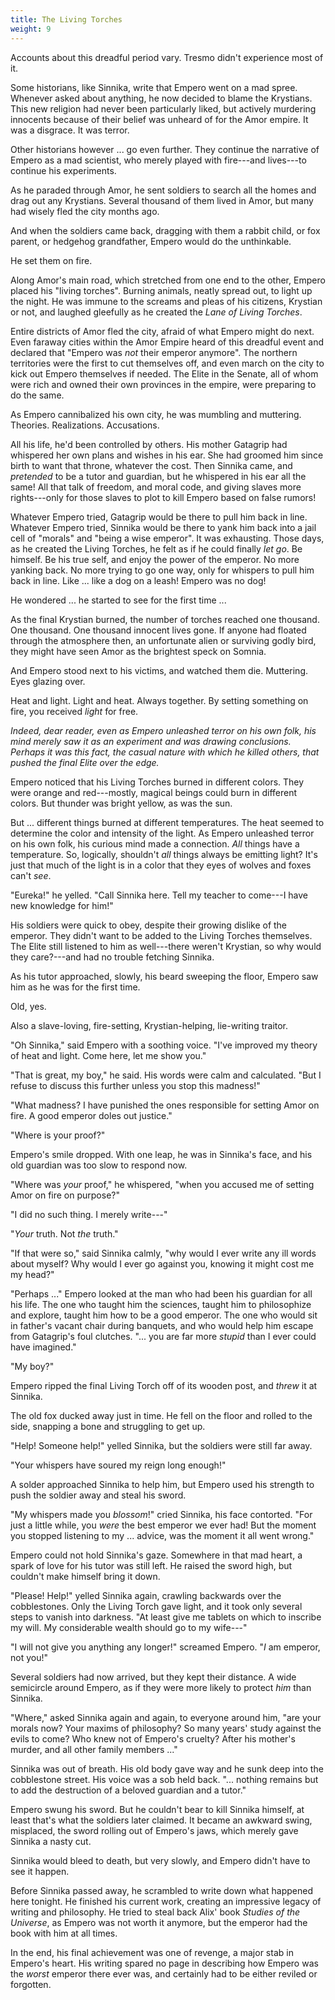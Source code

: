```yaml
---
title: The Living Torches
weight: 9
---
```

Accounts about this dreadful period vary. Tresmo didn't experience most of it. 

Some historians, like Sinnika, write that Empero went on a mad spree. Whenever asked about anything, he now decided to blame the Krystians. This new religion had never been particularly liked, but actively murdering innocents because of their belief was unheard of for the Amor empire. It was a disgrace. It was terror.

Other historians however ... go even further. They continue the narrative of Empero as a mad scientist, who merely played with fire---and lives---to continue his experiments.

As he paraded through Amor, he sent soldiers to search all the homes and drag out any Krystians. Several thousand of them lived in Amor, but many had wisely fled the city months ago.

And when the soldiers came back, dragging with them a rabbit child, or fox parent, or hedgehog grandfather, Empero would do the unthinkable.

He set them on fire.

Along Amor's main road, which stretched from one end to the other, Empero placed his "living torches". Burning animals, neatly spread out, to light up the night. He was immune to the screams and pleas of his citizens, Krystian or not, and laughed gleefully as he created the _Lane of Living Torches_.

Entire districts of Amor fled the city, afraid of what Empero might do next. Even faraway cities within the Amor Empire heard of this dreadful event and declared that "Empero was _not_ their emperor anymore". The northern territories were the first to cut themselves off, and even march on the city to kick out Empero themselves if needed. The Elite in the Senate, all of whom were rich and owned their own provinces in the empire, were preparing to do the same.

As Empero cannibalized his own city, he was mumbling and muttering. Theories. Realizations. Accusations.

All his life, he'd been controlled by others. His mother Gatagrip had whispered her own plans and wishes in his ear. She had groomed him since birth to want that throne, whatever the cost. Then Sinnika came, and _pretended_ to be a tutor and guardian, but he whispered in his ear all the same! All that talk of freedom, and moral code, and giving slaves more rights---only for those slaves to plot to kill Empero based on false rumors!

Whatever Empero tried, Gatagrip would be there to pull him back in line. Whatever Empero tried, Sinnika would be there to yank him back into a jail cell of "morals" and "being a wise emperor". It was exhausting. Those days, as he created the Living Torches, he felt as if he could finally _let go_. Be himself. Be his true self, and enjoy the power of the emperor. No more yanking back. No more trying to go one way, only for whispers to pull him back in line. Like ... like a dog on a leash! Empero was no dog!

He wondered ... he started to see for the first time ...

As the final Krystian burned, the number of torches reached one thousand. One thousand. One thousand innocent lives gone. If anyone had floated through the atmosphere then, an unfortunate alien or surviving godly bird, they might have seen Amor as the brightest speck on Somnia.

And Empero stood next to his victims, and watched them die. Muttering. Eyes glazing over.

Heat and light. Light and heat. Always together. By setting something on fire, you received _light_ for free.

_Indeed, dear reader, even as Empero unleashed terror on his own folk, his mind merely saw it as an experiment and was drawing conclusions. Perhaps it was this fact, the casual nature with which he killed others, that pushed the final Elite over the edge._

Empero noticed that his Living Torches burned in different colors. They were orange and red---mostly, magical beings could burn in different colors. But thunder was bright yellow, as was the sun.

But ... different things burned at different temperatures. The heat seemed to determine the color and intensity of the light. As Empero unleashed terror on his own folk, his curious mind made a connection. _All_ things have a temperature. So, logically, shouldn't _all_ things always be emitting light? It's just that much of the light is in a color that they eyes of wolves and foxes can't _see_.

"Eureka!" he yelled. "Call Sinnika here. Tell my teacher to come---I have new knowledge for him!"

His soldiers were quick to obey, despite their growing dislike of the emperor. They didn't want to be added to the Living Torches themselves. The Elite still listened to him as well---there weren't Krystian, so why would they care?---and had no trouble fetching Sinnika.

As his tutor approached, slowly, his beard sweeping the floor, Empero saw him as he was for the first time.

Old, yes. 

Also a slave-loving, fire-setting, Krystian-helping, lie-writing traitor.

"Oh Sinnika," said Empero with a soothing voice. "I've improved my theory of heat and light. Come here, let me show you."

"That is great, my boy," he said. His words were calm and calculated. "But I refuse to discuss this further unless you stop this madness!"

"What madness? I have punished the ones responsible for setting Amor on fire. A good emperor doles out justice."

"Where is your proof?"

Empero's smile dropped. With one leap, he was in Sinnika's face, and his old guardian was too slow to respond now.

"Where was _your_ proof," he whispered, "when you accused me of setting Amor on fire on purpose?"

"I did no such thing. I merely write---"

"_Your_ truth. Not _the_ truth."

"If that were so," said Sinnika calmly, "why would I ever write any ill words about myself? Why would I ever go against you, knowing it might cost me my head?"

"Perhaps ..." Empero looked at the man who had been his guardian for all his life. The one who taught him the sciences, taught him to philosophize and explore, taught him how to be a good emperor. The one who would sit in father's vacant chair during banquets, and who would help him escape from Gatagrip's foul clutches. "... you are far more _stupid_ than I ever could have imagined."

"My boy?"

Empero ripped the final Living Torch off of its wooden post, and _threw_ it at Sinnika.

The old fox ducked away just in time. He fell on the floor and rolled to the side, snapping a bone and struggling to get up.

"Help! Someone help!" yelled Sinnika, but the soldiers were still far away.

"Your whispers have soured my reign long enough!" 

A solder approached Sinnika to help him, but Empero used his strength to push the soldier away and steal his sword.

"My whispers made you _blossom_!" cried Sinnika, his face contorted. "For just a little while, you _were_ the best emperor we ever had! But the moment you stopped listening to my ... advice, was the moment it all went wrong."

Empero could not hold Sinnika's gaze. Somewhere in that mad heart, a spark of love for his tutor was still left. He raised the sword high, but couldn't make himself bring it down.

"Please! Help!" yelled Sinnika again, crawling backwards over the cobblestones. Only the Living Torch gave light, and it took only several steps to vanish into darkness. "At least give me tablets on which to inscribe my will. My considerable wealth should go to my wife---"

"I will not give you anything any longer!" screamed Empero. "_I_ am emperor, not you!"

Several soldiers had now arrived, but they kept their distance. A wide semicircle around Empero, as if they were more likely to protect _him_ than Sinnika.

"Where," asked Sinnika again and again, to everyone around him, "are your morals now? Your maxims of philosophy? So many years' study against the evils to come? Who knew not of Empero's cruelty? After his mother's murder, and all other family members ..."

Sinnika was out of breath. His old body gave way and he sunk deep into the cobblestone street. His voice was a sob held back. "... nothing remains but to add the destruction of a beloved guardian and a tutor."

Empero swung his sword. But he couldn't bear to kill Sinnika himself, at least that's what the soldiers later claimed. It became an awkward swing, misplaced, the sword rolling out of Empero's jaws, which merely gave Sinnika a nasty cut.

Sinnika would bleed to death, but very slowly, and Empero didn't have to see it happen.

Before Sinnika passed away, he scrambled to write down what happened here tonight. He finished his current work, creating an impressive legacy of writing and philosophy. He tried to steal back Alix' book _Studies of the Universe_, as Empero was not worth it anymore, but the emperor had the book with him at all times.

In the end, his final achievement was one of revenge, a major stab in Empero's heart. His writing spared no page in describing how Empero was the _worst_ emperor there ever was, and certainly had to be either reviled or forgotten.